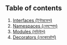 ## Table of contents

1. [Interfaces (ইন্টারফেস)](1.%20interfaces)
2. [Namespaces (নেমস্পেস)](2.%20namespaces)
3. [Modules (মডিউল)](3.%20modules)
4. [Decorators (ডেকোরেটর্স)](4.%20decorators)
